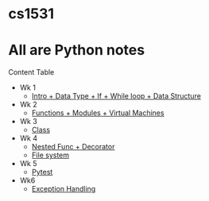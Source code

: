 # cs1531

# All are Python notes

Content Table

* Wk 1
	* [Intro + Data Type + If + While loop + Data Structure](wk1%20Intro_Data%20Type_If_While.md)
* Wk 2
	* [Functions + Modules + Virtual Machines](wk2%20Functions_Modules.md)
* Wk 3
	* [Class](wk3%20Class.md)
* Wk 4
	* [Nested Func + Decorator](wk4%20Nested%20Func_Decorator.md)
	* [File system](wk4%20Files.md)
* Wk 5
	* [Pytest](wk5%20Pytest.md)
* Wk6
	* [Exception Handling](wk6%20Exception%20Handling.md) 
